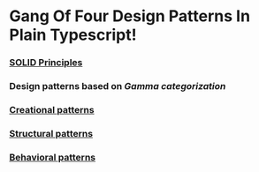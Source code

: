 # Gang Of Four Design Patterns In Plain Typescript!

### [ SOLID Principles ](https://github.com/tajpouria/GOF-design-pattenrs/tree/master/SOLID_Principles)

### [](https://github.com/tajpouria/GOF-design-pattenrs/tree/master/Sundry)

### Design patterns based on _Gamma categorization_

### [ Creational patterns ](https://github.com/tajpouria/GOF-design-pattenrs/tree/master/Patternts_Gamma_Catogorization/Creational_Patterns)

### [ Structural patterns ](https://github.com/tajpouria/GOF-design-pattenrs/tree/master/Patternts_Gamma_Catogorization/Structural_Patterns)

### [ Behavioral patterns ](https://github.com/tajpouria/GOF-design-pattenrs/tree/master/Patternts_Gamma_Catogorization/Behavioral_Patterns)
